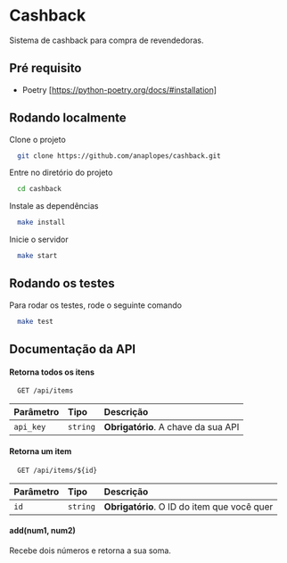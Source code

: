 # Cashback
Sistema de cashback para compra de revendedoras.


## Pré requisito

- Poetry [https://python-poetry.org/docs/#installation]


## Rodando localmente

Clone o projeto

```bash
  git clone https://github.com/anaplopes/cashback.git
```

Entre no diretório do projeto

```bash
  cd cashback
```

Instale as dependências

```bash
  make install
```

Inicie o servidor

```bash
  make start
```


## Rodando os testes

Para rodar os testes, rode o seguinte comando

```bash
  make test
```


## Documentação da API

#### Retorna todos os itens

```http
  GET /api/items
```

| Parâmetro   | Tipo       | Descrição                           |
| :---------- | :--------- | :---------------------------------- |
| `api_key` | `string` | **Obrigatório**. A chave da sua API |

#### Retorna um item

```http
  GET /api/items/${id}
```

| Parâmetro   | Tipo       | Descrição                                   |
| :---------- | :--------- | :------------------------------------------ |
| `id`      | `string` | **Obrigatório**. O ID do item que você quer |

#### add(num1, num2)

Recebe dois números e retorna a sua soma.

